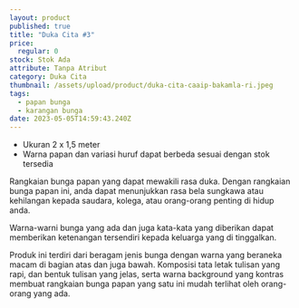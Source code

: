 ```yaml
---
layout: product
published: true
title: "Duka Cita #3"
price:
  regular: 0
stock: Stok Ada
attribute: Tanpa Atribut
category: Duka Cita
thumbnail: /assets/upload/product/duka-cita-caaip-bakamla-ri.jpeg
tags:
  - papan bunga
  - karangan bunga
date: 2023-05-05T14:59:43.240Z
---
```

* Ukuran 2 x 1,5 meter
* Warna papan dan variasi huruf dapat berbeda sesuai dengan stok tersedia

Rangkaian bunga papan yang dapat mewakili rasa duka. Dengan rangkaian bunga papan ini, anda dapat menunjukkan rasa bela sungkawa atau kehilangan kepada saudara, kolega, atau orang-orang penting di hidup anda.

Warna-warni bunga yang ada dan juga kata-kata yang diberikan dapat memberikan ketenangan tersendiri kepada keluarga yang di tinggalkan.

Produk ini terdiri dari beragam jenis bunga dengan warna yang beraneka macam di bagian atas dan juga bawah. Komposisi tata letak tulisan yang rapi, dan bentuk tulisan yang jelas, serta warna background yang kontras membuat rangkaian bunga papan yang satu ini mudah terlihat oleh orang-orang yang ada.